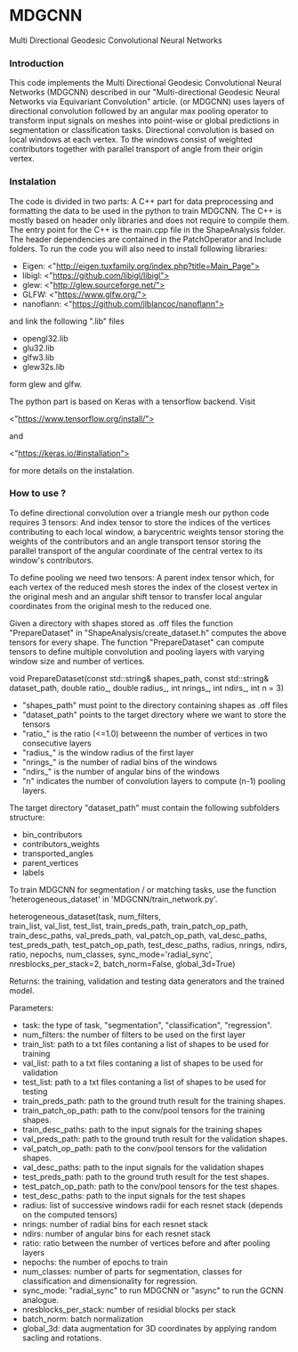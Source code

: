 # MDGCNN
Multi Directional Geodesic Convolutional Neural Networks

### Introduction
This code implements the Multi Directional Geodesic Convolutional Neural Networks (MDGCNN) described in our 
"Multi-directional Geodesic Neural Networks via Equivariant Convolution" article. 
(or MDGCNN) uses layers of directional convolution followed by an angular max pooling operator to transform 
input signals on meshes into point-wise or global predictions in segmentation or classification tasks.
Directional convolution is based on local windows at each vertex. To the windows consist of weighted contributors 
together with parallel transport of angle from their origin vertex.

### Instalation
The code is divided in two parts: A C++ part for data preprocessing and formatting the data 
to be used in the python to train MDGCNN. The C++ is mostly based on header only libraries and does not require to compile them. 
The entry point for the C++ is the main.cpp file in the ShapeAnalysis folder. 
The header dependencies are contained in the PatchOperator and Include folders.
To run the code you will also need to install following libraries:

- Eigen: <"http://eigen.tuxfamily.org/index.php?title=Main_Page">
- libigl: <"https://github.com/libigl/libigl">
- glew: <"http://glew.sourceforge.net/">
- GLFW: <"https://www.glfw.org/">
- nanoflann: <"https://github.com/jlblancoc/nanoflann">

and link the following ".lib" files

- opengl32.lib
- glu32.lib
- glfw3.lib
- glew32s.lib

form glew and glfw.

The python part is based on Keras with a tensorflow backend. Visit

<"https://www.tensorflow.org/install/">

and 

<"https://keras.io/#installation">

for more details on the instalation.

### How to use ?

To define directional convolution over a triangle mesh our python code requires 3 tensors:
And index tensor to store the indices of the vertices contributing to each local window,
a barycentric weights tensor storing the weights of the contributors and an angle transport tensor 
storing the parallel transport of the angular coordinate of the central vertex to its window's contributors.

To define pooling we need two tensors: A parent index tensor which, for each vertex of the reduced mesh
stores the index of the closest vertex in the original mesh and an angular shift tensor to transfer 
local angular coordinates from the original mesh to the reduced one.

Given a directory with shapes stored as .off files the function "PrepareDataset" in "ShapeAnalysis/create_dataset.h"
computes the above tensors for every shape. The function "PrepareDataset" can compute tensors to define multiple 
convolution and pooling layers with varying window size and number of vertices.

void PrepareDataset(const std::string& shapes_path,
	const std::string& dataset_path,
	double ratio_, double radius_, int nrings_, int ndirs_, int n = 3)
	
- "shapes_path" must point to the directory containing shapes as .off files
- "dataset_path" points to the target directory where we want to store the tensors
- "ratio_" is the ratio (<=1.0) betweenn the number of vertices in two consecutive layers
- "radius_" is the window radius of the first layer  
- "nrings_" is the number of radial bins of the windows
- "ndirs_" is the number of angular bins of the windows
- "n" indicates the number of convolution layers to compute (n-1) pooling layers.

The target directory "dataset_path" must contain the following subfolders structure:

- bin_contributors
- contributors_weights
- transported_angles
- parent_vertices
- labels

To train MDGCNN for segmentation / or matching tasks, use the function 'heterogeneous_dataset' 
in 'MDGCNN/train_network.py'.

heterogeneous_dataset(task,
					  num_filters,					  
					  train_list,
                      val_list,
                      test_list,
                      train_preds_path,
                      train_patch_op_path,
                      train_desc_paths,
                      val_preds_path,
                      val_patch_op_path,
                      val_desc_paths,
                      test_preds_path,
                      test_patch_op_path,
                      test_desc_paths,
                      radius,
                      nrings,
                      ndirs,
                      ratio,
                      nepochs,
                      num_classes,
					  sync_mode='radial_sync',
                      nresblocks_per_stack=2,
                      batch_norm=False,
                      global_3d=True)

Returns: the training, validation and testing data generators and the trained model.

Parameters:
- task: the type of task, "segmentation", "classification", "regression".
- num_filters: the number of filters to be used on the first layer
- train_list: path to a txt files contaning a list of shapes to be used for training
- val_list: path to a txt files contaning a list of shapes to be used for validation
- test_list: path to a txt files contaning a list of shapes to be used for testing
- train_preds_path: path to the ground truth result for the training shapes.
- train_patch_op_path: path to the conv/pool tensors for the training shapes.
- train_desc_paths: path to the input signals for the training shapes
- val_preds_path: path to the ground truth result for the validation shapes.
- val_patch_op_path: path to the conv/pool tensors for the validation shapes.
- val_desc_paths: path to the input signals for the validation shapes
- test_preds_path: path to the ground truth result for the test shapes.
- test_patch_op_path: path to the conv/pool tensors for the test shapes.
- test_desc_paths: path to the input signals for the test shapes
- radius: list of successive windows radii for each resnet stack (depends on the computed tensors)
- nrings: number of radial bins for each resnet stack
- ndirs: number of angular bins for each resnet stack
- ratio: ratio between the number of vertices before and after pooling layers
- nepochs: the number of epochs to train
- num_classes: number of parts for segmentation, classes for classification 
and dimensionality for regression.
- sync_mode: "radial_sync" to run MDGCNN or "async" to run the GCNN analogue.
- nresblocks_per_stack: number of residial blocks per stack
- batch_norm: batch normalization
- global_3d: data augmentation for 3D coordinates by applying random sacling and rotations.
	  


